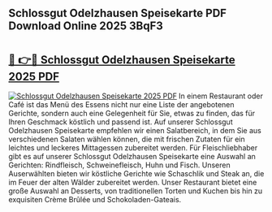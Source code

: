 ## Schlossgut Odelzhausen Speisekarte PDF Download Online 2025 3BqF3

# <h2><a href="http://gcbat1.nevu.top/?p=Schlossgut+Odelzhausen+Speisekarte">🔗 👉🔴 Schlossgut Odelzhausen Speisekarte 2025 PDF</a></h2>

[![Schlossgut Odelzhausen Speisekarte 2025 PDF](https://i.imgur.com/dBaPXMq.png)](http://gcbat1.nevu.top/?p=Schlossgut+Odelzhausen+Speisekarte)
In einem Restaurant oder Café ist das Menü des Essens nicht nur eine Liste der angebotenen Gerichte, sondern auch eine Gelegenheit für Sie, etwas zu finden, das für Ihren Geschmack köstlich und passend ist. Auf unserer Schlossgut Odelzhausen Speisekarte empfehlen wir einen Salatbereich, in dem Sie aus verschiedenen Salaten wählen können, die mit frischen Zutaten für ein leichtes und leckeres Mittagessen zubereitet werden. Für Fleischliebhaber gibt es auf unserer Schlossgut Odelzhausen Speisekarte eine Auswahl an Gerichten: Rindfleisch, Schweinefleisch, Huhn und Fisch. Unseren Auserwählten bieten wir köstliche Gerichte wie Schaschlik und Steak an, die im Feuer der alten Wälder zubereitet werden. Unser Restaurant bietet eine große Auswahl an Desserts, von traditionellen Torten und Kuchen bis hin zu exquisiten Crème Brûlée und Schokoladen-Gateais.
